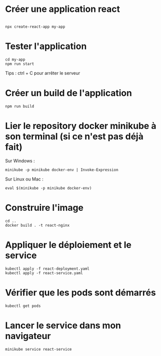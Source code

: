 # Créer une application react
```

npx create-react-app my-app
```

# Tester l'application
```
cd my-app
npm run start
```

Tips : ctrl + C pour arrêter le serveur

# Créer un build de l'application
```
npm run build
```

# Lier le repository docker minikube à son terminal (si ce n'est pas déjà fait)
Sur Windows :
```
minikube -p minikube docker-env | Invoke-Expression
```
Sur Linux ou Mac :
```
eval $(minikube -p minikube docker-env)
```

# Construire l'image
```
cd ..
docker build . -t react-nginx
```

# Appliquer le déploiement et le service
```
kubectl apply -f react-deployment.yaml
kubectl apply -f react-service.yaml
```

# Vérifier que les pods sont démarrés
```
kubectl get pods
```

# Lancer le service dans mon navigateur
```
minikube service react-service
```